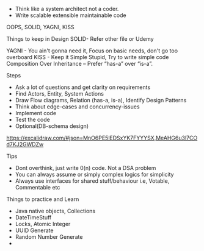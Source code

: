 - Think like a system architect not a coder.
- Write scalable extensible maintainable code

OOPS, SOLID, YAGNI, KISS

Things to keep in Design
SOLID- Refer other file or Udemy

YAGNI - You ain't gonna need it, Focus on basic needs, don't go too overboard
KISS - Keep it Simple Stupid, Try to write simple code
Composition Over Inheritance – Prefer “has-a” over “is-a”.

Steps

- Ask a lot of questions and get clarity on requirements
- Find Actors, Entity, System Actions
- Draw Flow diagrams, Relation (has-a, is-a), Identify Design Patterns
- Think about edge-cases and concurrency-issues
- Implement code
- Test the code
- Optional(DB-schema design)

https://excalidraw.com/#json=MnO6PE5lEDSxYK7FYYYSX,MeAHG6u3l7COd7KJ2GWDZw

Tips

- Dont overthink, just write 0(n) code. Not a DSA problem
- You can always assume or simply complex logics for simplicity
- Always use interfaces for shared stuff/behaviour i.e, Votable, Commentable etc

Things to practice and Learn

- Java native objects, Collections
- DateTimeStuff
- Locks, Atomic Integer
- UUID Generate
- Random Number Generate
- 